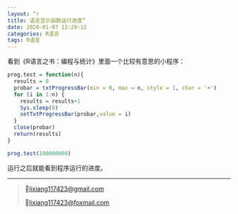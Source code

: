 ```yaml
---
layout: “r
title: 语言显示函数运行进度”
date: 2020-01-07 12:29:12
categories: R语言
tags: R语言
---
```


看到《R语言之书：编程与统计》里面一个比较有意思的小程序：

<!-- more -->

```R
prog.test = function(n){
  results = 0
  probar = txtProgressBar(min = 0, max = n, style = 1, char = '+')
  for (i in 1:n) {
    results = results+1
    Sys.sleep(0)
    setTxtProgressBar(probar,value = i)
  }
  close(probar)
  return(results)
}

prog.test(100000000)
```
运行之后就能看到程序运行的进度。

---

>💌lixiang117423@gmail.com
>
>💌lixiang117423@foxmail.com
